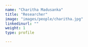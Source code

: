 ```yaml
---
name: "Charitha Madusanka"
title: "Researcher"
image: "images/people/charitha.jpg"
linkedinurl: ""
weight: 1
type: profile

---
```

